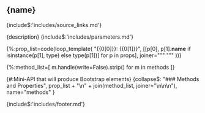 ## <a id="{id}">{name}</a> 

{include$:'includes/source_links.md'}

{description}
{include$:'includes/parameters.md'}

{%:prop_list=code(loop_template(
    "{{0[0]}}: {{0[1]}}",
    [[p[0], p[1].__name__ if isinstance(p[1], type) else type(p[1])] for p in props],
    joiner="""
"""
))}

{%:method_list=[
    m.handle(write=False).strip()
    for m in methods
]}

{#:Mini-API that will produce Bootstrap elements}
{collapse$:
    "### Methods and Properties", 
    prop_list + "\n" + join(method_list, joiner="\n\n\n"),
    name="methods"
}

{include$:'includes/footer.md'}